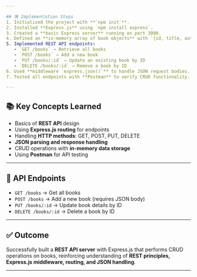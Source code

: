 ```yaml
---

## 🛠️ Implementation Steps
1. Initialized the project with **`npm init`**.  
2. Installed **Express.js** using `npm install express`.  
3. Created a **basic Express server** running on port 3000.  
4. Defined an **in-memory array of book objects** with `{id, title, author}`.  
5. Implemented REST API endpoints:  
   - `GET /books` → Retrieve all books  
   - `POST /books` → Add a new book  
   - `PUT /books/:id` → Update an existing book by ID  
   - `DELETE /books/:id` → Remove a book by ID  
6. Used **middleware `express.json()`** to handle JSON request bodies.  
7. Tested all endpoints with **Postman** to verify CRUD functionality.  

---
```


## 📚 Key Concepts Learned
- Basics of **REST API** design  
- Using **Express.js routing** for endpoints  
- Handling **HTTP methods**: GET, POST, PUT, DELETE  
- **JSON parsing and response handling**  
- CRUD operations with **in-memory data storage**  
- Using **Postman** for API testing  

---

## 🔗 API Endpoints
- `GET /books` → Get all books  
- `POST /books` → Add a new book (requires JSON body)  
- `PUT /books/:id` → Update book details by ID  
- `DELETE /books/:id` → Delete a book by ID  

---

## ✅ Outcome
Successfully built a **REST API server** with Express.js that performs CRUD operations on books, reinforcing understanding of **REST principles, Express.js middleware, routing, and JSON handling**.

---
